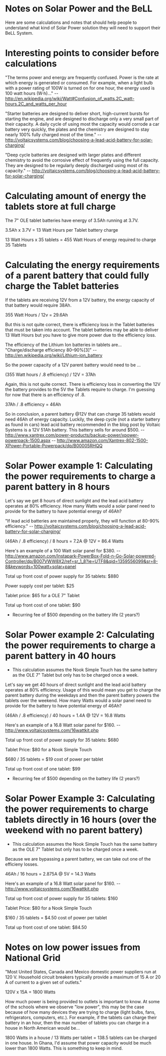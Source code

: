 # Notes on Solar Power and the BeLL

Here are some calculations and notes that should help people to understand what kind of Solar Power solution they will need to support their BeLL System.


# Interesting points to consider before calculations

"The terms power and energy are frequently confused. Power is the rate at which energy is generated or consumed. For example, when a light bulb with a power rating of 100W is turned on for one hour, the energy used is 100 watt hours (W·h)..."
-- http://en.wikipedia.org/wiki/Watt#Confusion_of_watts.2C_watt-hours.2C_and_watts_per_hour

"Starter batteries are designed to deliver short, high-current bursts for starting the engine, and are designed to discharge only a very small part of their capacity. A daily cycle of using most the capacity would corrode a car battery very quickly, the plates and the chemistry are designed to stay nearly 100% fully charged most of the time."
-- http://voltaicsystems.com/blog/choosing-a-lead-acid-battery-for-solar-charging/

"Deep cycle batteries are designed with larger plates and different chemistry to avoid the corrosive effect of frequently using the full capacity. They are designed to be regularly deeply discharged using most of its capacity."
-- http://voltaicsystems.com/blog/choosing-a-lead-acid-battery-for-solar-charging/


# Calculating amount of energy the tablets store at full charge

The 7" OLE tablet batteries have energy of 3.5Ah running at 3.7V.

3.5Ah x 3.7V = 13 Watt Hours per Tablet battery charge

13 Watt Hours x 35 tablets =  455 Watt Hours of energy required to charge 35 Tablets


# Calculating the energy requirements of a parent battery that could fully charge the Tablet batteries  

If the tablets are receiving 12V from a 12V battery, the energy capacity of that battery would require 38Ah.

355 Watt Hours / 12v = 29.6Ah

But this is not quite correct, there is efficiency loss in the Tablet batteries that must be taken into account. The tablet batteries may be able to deliver 13 Watt Hours but you have to give more power due to the efficiency loss.

The efficiency of the Lithium Ion batteries in tablets are...
"Charge/discharge efficiency  80–90%[3]"
-- http://en.wikipedia.org/wiki/Lithium-ion_battery

So the power capacity of a 12V parent battery would need to be ...

(355 Watt hours / .8 efficiency) / 12V = 37Ah

Again, this is not quite correct. There is efficiency loss in converting the 12V the battery provides to the 5V the Tablets require to charge. I'm guessing for now that there is an efficiency of .8.

37Ah / .8 efficiency = 46Ah

So in conclusion, a parent battery @12V that can charge 35 tablets would need 46Ah of energy capacity.  Luckily, the deep cycle (not a starter battery as found in cars) lead acid battery recommended in the blog post by Voltaic Systems is a 12V 51Ah battery. This battery sells for around $500.
-- http://www.xantrex.com/power-products/backup-power/xpower-powerpack-1500.aspx
-- http://www.amazon.com/Xantrex-802-1500-XPower-Portable-Powerpack/dp/B00005RHQQ


# Solar Power example 1: Calculating the power requirements to charge a parent battery in 8 hours

Let's say we get 8 hours of direct sunlight and the lead acid battery operates at 80% efficiency.  How many Watts would a solar panel need to provide for the battery to have potential energy of 46Ah?

"If lead acid batteries are maintained properly, they will function at 80-90% efficiency."
-- http://voltaicsystems.com/blog/choosing-a-lead-acid-battery-for-solar-charging/

(46Ah / .8 efficiency) / 8 hours = 7.2A @ 12V = 86.4 Watts  

Here's an example of a 100 Watt solar panel for $380.
-- http://www.amazon.com/Instapark-PowerBox-Fold-n-Go-Solar-powered-Controller/dp/B007VWW8X2/ref=sr_1_8?ie=UTF8&qid=1359556099&sr=8-8&keywords=100watt+solar+panel

Total up front cost of power supply for 35 tablets: $880

Power supply cost per tablet: $25

Tablet price: $65 for a OLE 7" Tablet

Total up front cost of one tablet: $90

* Recurring fee of $500 depending on the battery life (2 years?)



# Solar Power example 2: Calculating the power requirements to charge a parent battery in 40 hours

* This calculation assumes the Nook Simple Touch has the same battery as the OLE 7" Tablet but only has to be charged once a week.

Let's say we get 40 hours of direct sunlight and the lead acid battery operates at 80% efficiency.  Usage of this would mean you get to charge the parent battery during the weekdays and then the parent battery powers the tablets over the weekend.  How many Watts would a solar panel need to provide for the battery to have potential energy of 46Ah?

(46Ah / .8 efficiency) / 40 hours = 1.4A @ 12V = 16.8 Watts   

Here's an example of a 16.8 Watt solar panel for $160.
-- http://www.voltaicsystems.com/16wattkit.php

Total up front cost of power supply for 35 tablets: $680

Tablet Price: $80 for a Nook Simple Touch

$680 / 35 tablets = $19 cost of power per tablet

Total up front cost of one tablet: $99

* Recurring fee of $500 depending on the battery life (2 years?)


# Solar Power Example 3: Calculating the power requirements to charge tablets directly in 16 hours (over the weekend with no parent battery)

* This calculation assumes the Nook Simple Touch has the same battery as the OLE 7" Tablet but only has to be charged once a week.

Because we are bypassing a parent battery, we can take out one of the efficieny losses.  

46Ah / 16 hours = 2.875A @ 5V = 14.3 Watts

Here's an example of a 16.8 Watt solar panel for $160.
-- http://www.voltaicsystems.com/16wattkit.php

Total up front cost of power supply for 35 tablets: $160

Tablet Price: $80 for a Nook Simple Touch

$160 / 35 tablets = $4.50 cost of power per tablet

Total up front cost of one tablet: $84.50


# Notes on low power issues from National Grid

"Most United States, Canada and Mexico domestic power suppliers run at 120 V. Household circuit breakers typically provide a maximum of 15 A or 20 A of current to a given set of outlets."

120V x 15A = 1800 Watts

How much power is being provided to outlets is important to know.  At some of the schools where we observe "low power", this may be the case because of how many devices they are trying to charge (light bulbs, fans, refrigerators, computers, etc.).  For example, if the tablets can charge their battery in an hour, then the max number of tablets you can charge in a house in North American would be...

1800 Watts in a house / 13 Watts per tablet = 138.5 tablets can be charged in one house. In Ghana, I'd assume that power capacity would be much lower than 1800 Watts. This is something to keep in mind.